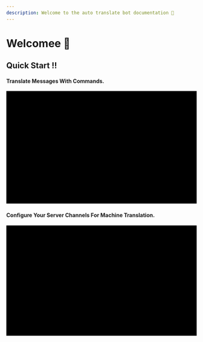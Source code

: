 ```yaml
---
description: Welcome to the auto translate bot documentation 📒
---
```


# Welcomee 👋

## Quick Start !!

#### Translate Messages With Commands.

![](<.gitbook/assets/one (2).gif>)

#### Configure Your Server Channels For Machine Translation.

![](<.gitbook/assets/two (1).gif>)
